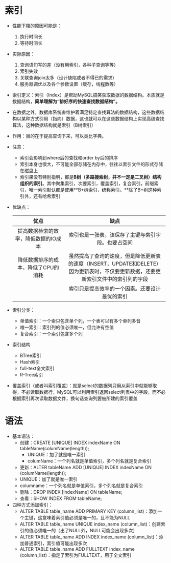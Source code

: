 # 索引

+ 性能下降的原因可能是：
  1. 执行时间长
  2. 等待时间长
+ 实际原因：
  1. 查询语句写的差（没有用索引，各种子查询等等）
  2. 索引失效
  3. 关联查询join太多（设计缺陷或者不得已的需求）
  4. 服务器调优以及各个参数设置（缓存，线程数等）

+ 索引定义：索引（Index）是帮助MySQL搞笑获取数据的数据结构。本质就是数据结构，**简单理解为“排好序的快速查找数据结构”。**
+ 在数据之外，数据库系统害维护着满足特定查找算法的数据结构，这些数据结构以某种方式引用（指向）数据，这也就可以在这些数据结构上实现高级查找算法，这种数据结构就是索引（B树索引）
+ 作用：目的在于提高查询下来，可以类比字典。
+ 注意：
  + 索引会影响到where后的查找和order by后的排序
  + 索引本身也很大，不可能全部存储在内存中，往往以索引文件的形式存储在磁盘上
  + 索引果没有特别指明，都是**B树（多路搜索树，并不一定是二叉树）结构组织的索引**。其中聚集索引，次要索引，覆盖索引，复合索引，前缀索引，唯一索引默认都是使用**B+树索引，统称索引。**除了B+树这种索引外，还有哈希索引

+ 优缺点：

  |                 优点                 |                             缺点                             |
  | :----------------------------------: | :----------------------------------------------------------: |
  | 提高数据检索的效率，降低数据的IO成本 |      索引也是一张表，该保存了主键与索引字段。也要占空间      |
  | 降低数据排序的成本，降低了CPU的消耗  | 虽然提高了查询的速度，但是降低更新表的速度（INSERT，UPDATE和DELETE）<br>因为更新表时，不仅要更新数据，还要更新索引文件中的索引列的字段 |
  |                                      |        索引只是提高效率的一个因素。还要设计最优的索引        |

+ 索引分类：
  + 单值索引：一个索只包含单个列，一个表可以有多个单列多音
  + 唯一索引：索引列的值必须唯一，但允许有空值
  + 复合索引：一个索引包含多个列
+ 索引结构
  + BTree索引
  + Hash索引
  + full-text全文索引
  + R-Tree索引
  
+ 覆盖索引（或者叫索引覆盖）：就是select的数据列只用从索引中就能够取得，不必读取数据行，MySQL可以利用索引返回select列表中的字段，而不必根据索引再次读取数据文件，换句话查询列要被所建的索引覆盖

# 语法

+ 基本语法：
  + 创建：CREATE [UNIQUE] INDEX indexName ON tableName(columName(length));
    + UNIQUE：加了就是唯一索引
    + columName：一个列名就是单值索引，多个列名就是复合索引
  +   更新：ALTER tableName ADD  [UNIQUE] INDEX indexName ON (columName(length));
    + UNIQUE：加了就是唯一索引
    + columname：一个列名就是单值索引，多个列名就是复合索引
  + 删除：DROP INDEX [indexName] ON tableName;
  + 查看：SHOW INDEX FROM tableName;
+ 四种方式添加索引：
  + ALTER TABLE table_name ADD PRIMARY KEY (column_list)：添加一个主键，这意味着索引值必须是唯一的，且不能为NULL
  + ALTER TABLE table_name UNIQUE index_name (column_list)：创建索引的值必须唯一的（出了NULL外，NULL可能会出现多次）
  + ALTER TABLE table_name ADD INDEX index_name (column_list)：添加普通索引，索引值可能出现多次
  + ALTER TABLE table_name ADD FULLTEXT index_name (column_list)：指定了索引为FULLTEXT，用于全文索引
